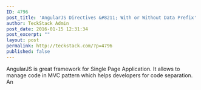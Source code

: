 ```yaml
---
ID: 4796
post_title: 'AngularJS Directives &#8211; With or Without Data Prefix'
author: TeckStack Admin
post_date: 2016-01-15 12:31:34
post_excerpt: ""
layout: post
permalink: http://teckstack.com/?p=4796
published: false
---
```

AngularJS is great framework for Single Page Application. It allows to manage code in MVC pattern which helps developers for code separation. An